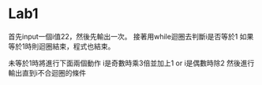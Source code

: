 # Lab1
首先input一個i值22，然後先輸出一次。
接著用while迴圈去判斷i是否等於1
如果等於1時則迴圈結束，程式也結束。

未等於1時將進行下面兩個動作
i是奇數時乘3倍並加上1 or i是偶數時除2
然後進行輸出直到i不合迴圈的條件
